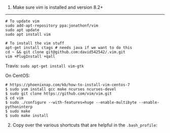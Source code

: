 1. Make sure vim is installed and version 8.2+
---
```
# To update vim
sudo add-apt-repository ppa:jonathonf/vim
sudo apt update
sudo apt install vim

# To install the vim stuff
apt-get install ctags # needs java if we want to do this
cd ~ && git clone git@github.com:david542542/.vim.git
vim +PlugInstall +qall
```

Travis: `sudo apt-get install vim-gtk`

On CentOS:

```
# https://phoenixnap.com/kb/how-to-install-vim-centos-7
$ sudo yum install gcc make ncurses ncurses-devel
$ sudo git clone https://github.com/vim/vim.git
$ cd vim
$ sudo ./configure --with-features=huge --enable-multibyte --enable-pythoninterp
$ sudo make
$ sudo make install
```



2. Copy over the various shortcuts that are helpful in the `.bash_profile`:


